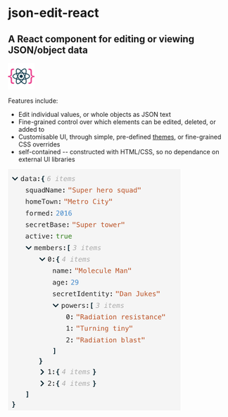 # json-edit-react

## A React component for editing or viewing JSON/object data

<img width="60" alt="screenshot" src="image/logo192.png">

Features include:

 - Edit individual values, or whole objects as JSON text
 - Fine-grained control over which elements can be edited, deleted, or added to
 - Customisable UI, through simple, pre-defined [themes](#theme-link), or fine-grained CSS overrides
 - self-contained -- constructed with HTML/CSS, so no dependance on external UI libraries



<img width="392" alt="screenshot" src="image/screenshot.png">



